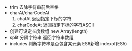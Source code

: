 - trim 去除字符串前后空格
- charAt/charCodeAt
    1. chatAt 返回指定下标的字符
    2. charCodeAt 返回指定下标的字符ASCII
- 创建可设定长度数组 new Array(length)
- split 分隔字符串 返回字符串数组
- includes 判断字符串是否包含某元素 ES6新增 indexof(ES5)